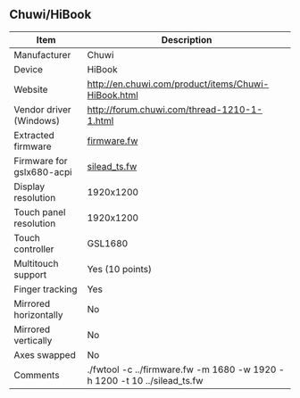 Chuwi/HiBook
---------------------------------------------

| Item                      | Description |
|---------------------------|-------------|
| Manufacturer              | Chuwi |
| Device                    | HiBook |
| Website                   | http://en.chuwi.com/product/items/Chuwi-HiBook.html |
| Vendor driver (Windows)   | http://forum.chuwi.com/thread-1210-1-1.html |
| Extracted firmware        | [firmware.fw](firmware.fw) |
| Firmware for gslx680-acpi | [silead_ts.fw](silead_ts.fw) |
| Display resolution        | 1920x1200 |
| Touch panel resolution    | 1920x1200 |
| Touch controller          | GSL1680 |
| Multitouch support        | Yes (10 points) |
| Finger tracking           | Yes |
| Mirrored horizontally     | No |
| Mirrored vertically       | No |
| Axes swapped              | No |
| Comments                  | ./fwtool -c ../firmware.fw -m 1680 -w 1920 -h 1200 -t 10 ../silead_ts.fw |
